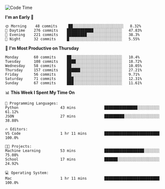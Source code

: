 <!--START_SECTION:waka-->
![Code Time](http://img.shields.io/badge/Code%20Time-333%20hrs%2047%20mins-blue)

**I'm an Early 🐤** 

```text
🌞 Morning    48 commits     ██░░░░░░░░░░░░░░░░░░░░░░░   8.32% 
🌆 Daytime    276 commits    ████████████░░░░░░░░░░░░░   47.83% 
🌃 Evening    221 commits    █████████░░░░░░░░░░░░░░░░   38.3% 
🌙 Night      32 commits     █░░░░░░░░░░░░░░░░░░░░░░░░   5.55%

```
📅 **I'm Most Productive on Thursday** 

```text
Monday       60 commits     ██░░░░░░░░░░░░░░░░░░░░░░░   10.4% 
Tuesday      108 commits    ████░░░░░░░░░░░░░░░░░░░░░   18.72% 
Wednesday    58 commits     ██░░░░░░░░░░░░░░░░░░░░░░░   10.05% 
Thursday     157 commits    ██████░░░░░░░░░░░░░░░░░░░   27.21% 
Friday       56 commits     ██░░░░░░░░░░░░░░░░░░░░░░░   9.71% 
Saturday     71 commits     ███░░░░░░░░░░░░░░░░░░░░░░   12.31% 
Sunday       67 commits     ███░░░░░░░░░░░░░░░░░░░░░░   11.61%

```


📊 **This Week I Spent My Time On** 

```text
💬 Programming Languages: 
Python                   43 mins             ███████████████░░░░░░░░░░   61.12% 
JSON                     27 mins             █████████░░░░░░░░░░░░░░░░   38.88%

🔥 Editors: 
VS Code                  1 hr 11 mins        █████████████████████████   100.0%

🐱‍💻 Projects: 
Machine Learning         53 mins             ██████████████████░░░░░░░   75.08% 
School                   17 mins             ██████░░░░░░░░░░░░░░░░░░░   24.92%

💻 Operating System: 
Mac                      1 hr 11 mins        █████████████████████████   100.0%

```


<!--END_SECTION:waka-->
